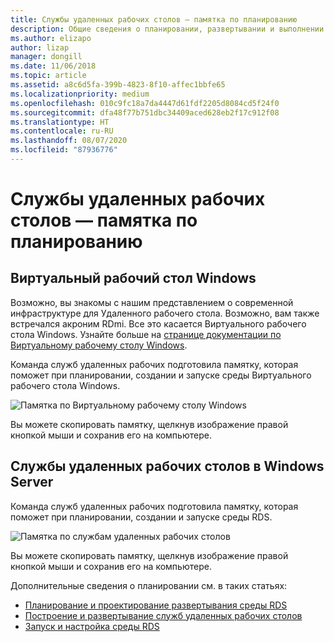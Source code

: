 ```yaml
---
title: Службы удаленных рабочих столов — памятка по планированию
description: Общие сведения о планировании, развертывании и выполнении служб удаленных рабочих столов
ms.author: elizapo
author: lizap
manager: dongill
ms.date: 11/06/2018
ms.topic: article
ms.assetid: a8c6d5fa-399b-4823-8f10-affec1bbfe65
ms.localizationpriority: medium
ms.openlocfilehash: 010c9fc18a7da4447d61fdf2205d8084cd5f24f0
ms.sourcegitcommit: dfa48f77b751dbc34409aced628eb2f17c912f08
ms.translationtype: HT
ms.contentlocale: ru-RU
ms.lasthandoff: 08/07/2020
ms.locfileid: "87936776"
---
```

# <a name="remote-desktop-services---planning-poster"></a>Службы удаленных рабочих столов — памятка по планированию

## <a name="windows-virtual-desktop"></a>Виртуальный рабочий стол Windows

Возможно, вы знакомы с нашим представлением о современной инфраструктуре для Удаленного рабочего стола. Возможно, вам также встречался акроним RDmi. Все это касается Виртуального рабочего стола Windows. Узнайте больше на [странице документации по Виртуальному рабочему столу Windows](/azure/virtual-desktop/).

Команда служб удаленных рабочих подготовила памятку, которая поможет при планировании, создании и запуске среды Виртуального рабочего стола Windows.

![Памятка по Виртуальному рабочему столу Windows](./media/wvd-poster-download.png)

Вы можете скопировать памятку, щелкнув изображение правой кнопкой мыши и сохранив его на компьютере.

## <a name="remote-desktop-services-in-windows-server"></a>Службы удаленных рабочих столов в Windows Server

Команда служб удаленных рабочих подготовила памятку, которая поможет при планировании, создании и запуске среды RDS.

![Памятка по службам удаленных рабочих столов](./media/rds-poster-download.png)

Вы можете скопировать памятку, щелкнув изображение правой кнопкой мыши и сохранив его на компьютере.

Дополнительные сведения о планировании см. в таких статьях:

- [Планирование и проектирование развертывания среды RDS](rds-plan-and-design.md)
- [Построение и развертывание служб удаленных рабочих столов](rds-build-and-deploy.md)
- [Запуск и настройка среды RDS](rds-run-and-tune.md)
